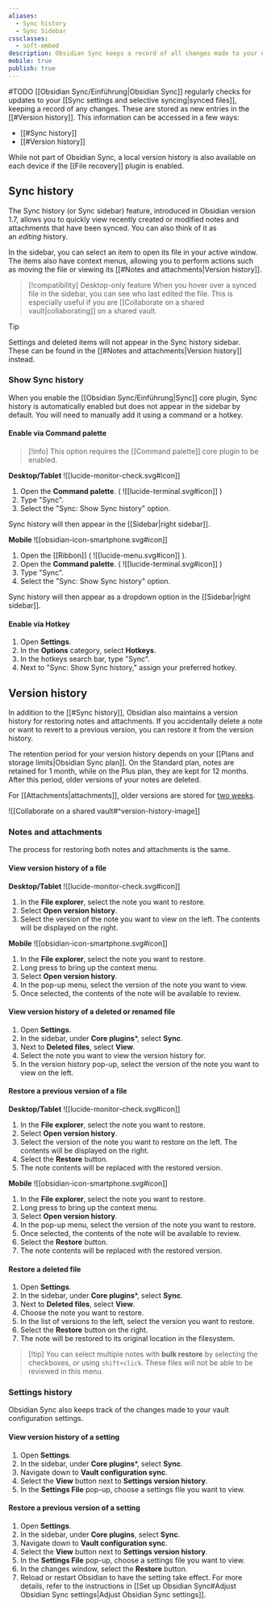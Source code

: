 ```yaml
---
aliases:
  - Sync history
  - Sync Sidebar
cssclasses:
  - soft-embed
description: Obsidian Sync keeps a record of all changes made to your notes and regularly checks for updates and creates new versions of your notes.
mobile: true
publish: true
---
```

#TODO
[[Obsidian Sync/Einführung|Obsidian Sync]] regularly checks for updates to your [[Sync settings and selective syncing|synced files]], keeping a record of any changes. These are stored as new entries in the [[#Version history]]. This information can be accessed in a few ways:

- [[#Sync history]]
- [[#Version history]]

While not part of Obsidian Sync, a local version history is also available on each device if the [[File recovery]] plugin is enabled.

## Sync history

The Sync history (or Sync sidebar) feature, introduced in Obsidian version 1.7, allows you to quickly view recently created or modified notes and attachments that have been synced. You can also think of it as an _editing_ history.

In the sidebar, you can select an item to open its file in your active window. The items also have context menus, allowing you to perform actions such as moving the file or viewing its [[#Notes and attachments|Version history]].

> [!compatibility] Desktop-only feature
> When you hover over a synced file in the sidebar, you can see who last edited the file. This is especially useful if you are [[Collaborate on a shared vault|collaborating]] on a shared vault.

> [!tip] 
> Settings and deleted items will not appear in the Sync history sidebar. These can be found in the [[#Notes and attachments|Version history]] instead.

### Show Sync history

When you enable the [[Obsidian Sync/Einführung|Sync]] core plugin, Sync history is automatically enabled but does not appear in the sidebar by default. You will need to manually add it using a command or a hotkey.

#### Enable via Command palette

> [!info] This option requires the [[Command palette]] core plugin to be enabled.

**Desktop/Tablet** ![[lucide-monitor-check.svg#icon]]

1. Open the **Command palette**. ( ![[lucide-terminal.svg#icon]] )
2. Type "Sync".
3. Select the "Sync: Show Sync history" option.

Sync history will then appear in the [[Sidebar|right sidebar]].

**Mobile** ![[obsidian-icon-smartphone.svg#icon]]

1. Open the [[Ribbon]] ( ![[lucide-menu.svg#icon]] ).
2. Open the **Command palette**. ( ![[lucide-terminal.svg#icon]] )
3. Type "Sync".
4. Select the "Sync: Show Sync history" option.

Sync history will then appear as a dropdown option in the [[Sidebar|right sidebar]].

#### Enable via Hotkey

1. Open **Settings**.
2. In the **Options** category, select **Hotkeys**.
3. In the hotkeys search bar, type "Sync".
4. Next to "Sync: Show Sync history," assign your preferred hotkey.

## Version history

In addition to the [[#Sync history]], Obsidian also maintains a version history for restoring notes and attachments. If you accidentally delete a note or want to revert to a previous version, you can restore it from the version history.

The retention period for your version history depends on your [[Plans and storage limits|Obsidian Sync plan]]. On the Standard plan, notes are retained for 1 month, while on the Plus plan, they are kept for 12 months. After this period, older versions of your notes are deleted. 

For [[Attachments|attachments]], older versions are stored for <u>two weeks</u>.

![[Collaborate on a shared vault#^version-history-image]]

### Notes and attachments

The process for restoring both notes and attachments is the same. 

#### View version history of a file

**Desktop/Tablet** ![[lucide-monitor-check.svg#icon]]
1. In the **File explorer**, select the note you want to restore.
2. Select **Open version history**.
3. Select the version of the note you want to view on the left. The contents will be displayed on the right. 

**Mobile** ![[obsidian-icon-smartphone.svg#icon]]
1. In the **File explorer**, select the note you want to restore.
2. Long press to bring up the context menu.
3. Select **Open version history**.
4. In the pop-up menu, select the version of the note you want to view. 
5. Once selected, the contents of the note will be available to review.

#### View version history of a deleted or renamed file

1. Open **Settings**.
2. In the sidebar, under **Core plugins***, select **Sync**.
3. Next to **Deleted files**, select **View**.
4. Select the note you want to view the version history for.
5. In the version history pop-up, select the version of the note you want to view on the left. 

#### Restore a previous version of a file

**Desktop/Tablet** ![[lucide-monitor-check.svg#icon]]
1. In the **File explorer**, select the note you want to restore.
2. Select **Open version history**.
3. Select the version of the note you want to restore on the left. The contents will be displayed on the right.
4. Select the **Restore** button.
5. The note contents will be replaced with the restored version.

**Mobile** ![[obsidian-icon-smartphone.svg#icon]]
1. In the **File explorer**, select the note you want to restore.
2. Long press to bring up the context menu.
3. Select **Open version history**.
4. In the pop-up menu, select the version of the note you want to restore.
5. Once selected, the contents of the note will be available to review.
6. Select the **Restore** button.
7. The note contents will be replaced with the restored version.

#### Restore a deleted file

1. Open **Settings**.
2. In the sidebar, under **Core plugins***, select **Sync**.
3. Next to **Deleted files**, select **View**.
4. Choose the note you want to restore.
5. In the list of versions to the left, select the version you want to restore.
6. Select the **Restore** button on the right.
7. The note will be restored to its original location in the filesystem.

> [!tip] You can select multiple notes with **bulk restore** by selecting the checkboxes, or using `shift+click`. These files will not be able to be reviewed in this menu. 

### Settings history

Obsidian Sync also keeps track of the changes made to your vault configuration settings. 

#### View version history of a setting

1. Open **Settings**.
2. In the sidebar, under **Core plugins***, select **Sync**.
3. Navigate down to **Vault configuration sync**. 
4. Select the **View** button next to **Settings version history**.
5. In the **Settings File** pop-up, choose a settings file you want to view.  

#### Restore a previous version of a setting

1. Open **Settings**.
2. In the sidebar, under **Core plugins**, select **Sync**.
3. Navigate down to **Vault configuration sync**. 
4. Select the **View** button next to **Settings version history**.
5. In the **Settings File** pop-up, choose a settings file you want to view.  
6. In the changes window, select the **Restore** button.
7. Reload or restart Obsidian to have the setting take effect. For more details, refer to the instructions in [[Set up Obsidian Sync#Adjust Obsidian Sync settings|Adjust Obsidian Sync settings]].
